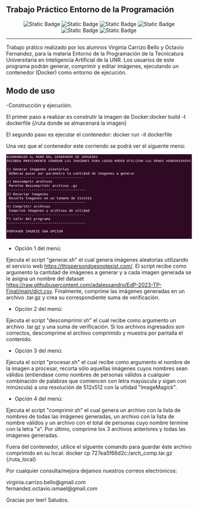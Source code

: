 ##            Trabajo Práctico Entorno de la Programación

<div align="center">
<img alt="Static Badge" src="https://img.shields.io/badge/Docker-gray?logo=docker">
<img alt="Static Badge" src="https://img.shields.io/badge/Bash-gray?logo=gnubash&logoColor=white">
<img alt="Static Badge" src="https://img.shields.io/badge/Shell-gray?logo=powershell">
<img alt="Static Badge" src="https://img.shields.io/badge/Linux-gray?logo=linux">
<img alt="Static Badge" src="https://img.shields.io/badge/Ubuntu-gray?logo=ubuntu">
<img alt="Static Badge" src="https://img.shields.io/badge/VirtualBox-gray?logo=virtualbox">
</div>

---

Trabajo prático realizado por los alumnos Virginia Carrizo Bello y Octavio Fernandez, para la materia Entorno de la Programación de la Tecnicatura Universitaria en Inteligencia Artificial de la UNR.
Los usuarios de este programa podrán generar, comprimir y editar imágenes, ejecutando un contenedor (Docker) como entorno de ejecución.

## Modo de uso

-Construcción y ejecución.

El primer paso a realizar es construtir la imagen de Docker:docker build -t dockerfile {/ruta donde se almacenará la imagen} 

El segundo paso es ejecutar el contenedor:
docker run -it dockerfile

Una vez que  el contenedor este corriendo se podrá ver el siguente menú:

<div>
<img alt="captura menu" src="./docs/Captura_menu.png">
</div>


- Opción 1 del menú:

Ejecuta el script "generar.sh" el cual genera imágenes aleatorias utilizando el servicio web https://thispersondoesnotexist.com/.
El script recibe como argumento la cantidad de imágenes a generar y a cada imagen generada se le asigna un nombre del dataset https://raw.githubusercontent.com/adalessandro/EdP-2023-TP-Final/main/dict.csv.
Finalmente, comprime las imágenes generadas en un archivo .tar.gz y crea su correspondiente suma de verificación.

- Opción 2 del menú:

Ejecuta el script "descomprimir.sh" el cual recibe como argumento un archivo .tar.gz y una suma de verificación. Si los archivos ingresados son correctos, descomprime el archivo comprimido y muestra por pantalla el contenido.

- Opción 3 del menú:

Ejecuta el script "procesar.sh" el cual recibe como argumento el nombre de la imagen a procesar, recorta sólo aquellas imágenes cuyos nombres sean válidos (entiendase como nombres de personas válidos a cualquier combinación de palabras que comiencen con letra mayúscula y sigan con minúscula) a una resolución de 512x512 con la utlidad "ImageMagick".

- Opción 4 del menú:

Ejecuta el script "comprimir.sh" el cual genera un archivo con la lista de nombres de todas las imágenes generadas, un archivo con la lista de nombre válidos y un archivo con el total de personas cuyo nombre termine con la letra "a". Por último, comprime los 3 archivos anteriores y todas las imágenes generadas.

Fuera del contenedor, utilice el siguente comando para guardar éste archivo comprimido en su local:
docker cp 727ea5f66d2c:/arch_comp.tar.gz {/ruta_local}



Por cualquier consulta/mejora dejamos nuestros correos electrónicos:

<div>virginia.carrizo.bello@gmail.com</div>
<div>fernandez.octavio.ismael@gmail.com</div>

Gracias por leer! 
Saludos.


</div>
